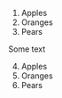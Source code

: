 <ol>
  <li>Apples</li>
  <li>Oranges</li>
  <li>Pears</li>
</ol>

Some text

<ol start="4">
  <li>Apples</li>
  <li>Oranges</li>
  <li>Pears</li>
</ol>